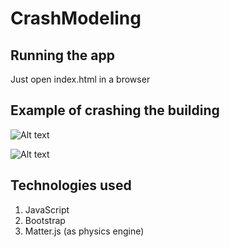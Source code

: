 # CrashModeling

## Running the app

Just open index.html in a browser

## Example of crashing the building

![Alt text](http://s17.postimg.org/hopdrwxsv/image.png)

![Alt text](http://s1.postimg.org/ophhlnmbz/image.png)

## Technologies used

1. JavaScript
2. Bootstrap
3. Matter.js (as physics engine)
